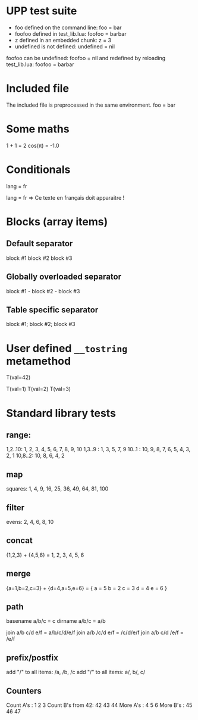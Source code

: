 # UPP test suite



- foo defined on the command line: foo = bar
- foofoo defined in test_lib.lua: foofoo = barbar
- z defined in an embedded chunk: z = 3
- undefined is not defined: undefined = nil

foofoo can be undefined: foofoo = nil
and redefined by reloading test_lib.lua: foofoo = barbar

# Included file

The included file is preprocessed in the same environment.
foo = bar


# Some maths

1 + 1 = 2
cos(π) = -1.0

# Conditionals



lang = fr

lang = fr => Ce texte en français doit apparaitre !




# Blocks (array items)



## Default separator

block #1
block #2
block #3

## Globally overloaded separator


block #1 - block #2 - block #3


## Table specific separator



block #1; block #2; block #3

# User defined `__tostring` metamethod



T(val=42)



T(val=1)
T(val=2)
T(val=3)

# Standard library tests




## range:

1,2..10: 1, 2, 3, 4, 5, 6, 7, 8, 9, 10
1,3..9 : 1, 3, 5, 7, 9
10..1  : 10, 9, 8, 7, 6, 5, 4, 3, 2, 1
10,8..2: 10, 8, 6, 4, 2

## map

squares: 1, 4, 9, 16, 25, 36, 49, 64, 81, 100

## filter

evens: 2, 4, 6, 8, 10

## concat

{1,2,3} + {4,5,6} = 1, 2, 3, 4, 5, 6

## merge

{a=1,b=2,c=3} + {d=4,a=5,e=6} = {
  a = 5
  b = 2
  c = 3
  d = 4
  e = 6
}

## path

basename a/b/c = c
dirname  a/b/c = a/b

join a/b c/d e/f = a/b/c/d/e/f
join a/b /c/d e/f = /c/d/e/f
join a/b c/d /e/f = /e/f

## prefix/postfix

add "/" to all items: /a, /b, /c
add "/" to all items: a/, b/, c/

## Counters



Count A's        : 1 2 3
Count B's from 42: 42 43 44
More A's         : 4 5 6
More B's         : 45 46 47
